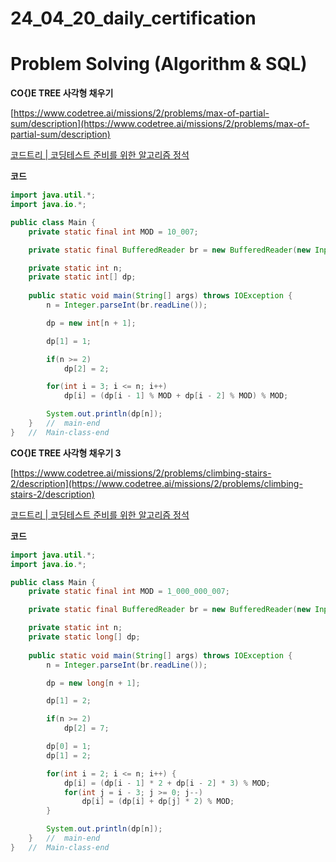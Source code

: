 # 24_04_20_daily_certification

# Problem Solving (Algorithm & SQL)

**CO{)E TREE 사각형 채우기**

[https://www.codetree.ai/missions/2/problems/max-of-partial-sum/description](https://www.codetree.ai/missions/2/problems/max-of-partial-sum/description)

[코드트리 | 코딩테스트 준비를 위한 알고리즘 정석](https://www.codetree.ai/missions/2/problems/max-of-partial-sum/description)

**코드**

```java
import java.util.*;
import java.io.*;

public class Main {
    private static final int MOD = 10_007;

    private static final BufferedReader br = new BufferedReader(new InputStreamReader(System.in));

    private static int n;
    private static int[] dp;
    
    public static void main(String[] args) throws IOException {
        n = Integer.parseInt(br.readLine());

        dp = new int[n + 1];

        dp[1] = 1;

        if(n >= 2)
            dp[2] = 2;

        for(int i = 3; i <= n; i++)
            dp[i] = (dp[i - 1] % MOD + dp[i - 2] % MOD) % MOD;

        System.out.println(dp[n]);
    }   //  main-end
}   //  Main-class-end
```

**CO{)E TREE 사각형 채우기 3**

[https://www.codetree.ai/missions/2/problems/climbing-stairs-2/description](https://www.codetree.ai/missions/2/problems/climbing-stairs-2/description)

[코드트리 | 코딩테스트 준비를 위한 알고리즘 정석](https://www.codetree.ai/missions/2/problems/climbing-stairs-2/description)

**코드**

```java
import java.util.*;
import java.io.*;

public class Main {
    private static final int MOD = 1_000_000_007;

    private static final BufferedReader br = new BufferedReader(new InputStreamReader(System.in));

    private static int n;
    private static long[] dp;
    
    public static void main(String[] args) throws IOException {
        n = Integer.parseInt(br.readLine());

        dp = new long[n + 1];

        dp[1] = 2;

        if(n >= 2)
            dp[2] = 7;

        dp[0] = 1;
        dp[1] = 2;

        for(int i = 2; i <= n; i++) {
            dp[i] = (dp[i - 1] * 2 + dp[i - 2] * 3) % MOD;
            for(int j = i - 3; j >= 0; j--)
                dp[i] = (dp[i] + dp[j] * 2) % MOD;
        }

        System.out.println(dp[n]);
    }   //  main-end
}   //  Main-class-end
```